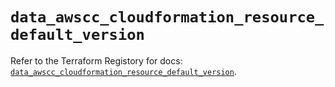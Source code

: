 # `data_awscc_cloudformation_resource_default_version`

Refer to the Terraform Registory for docs: [`data_awscc_cloudformation_resource_default_version`](https://registry.terraform.io/providers/hashicorp/awscc/0.70.0/docs/data-sources/cloudformation_resource_default_version).
